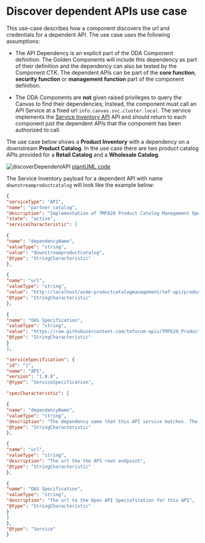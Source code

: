 # Discover dependent APIs use case

This use-case describes how a component discovers the url and credentials for a dependent API. The use case uses the following assumptions:

* The API Dependency is an explicit part of the ODA Component definition. The Golden Components will include this dependency as part of their definition and the dependency can also be tested by the Component CTK. The dependent APIs can be part of the **core function**, **security function** or **management function** part of the component definition.

* The ODA Components are **not** given raised privileges to query the Canvas to find their dependencies; Instead, the component must call an API Service at a fixed url `info.canvas.svc.cluster.local`. The service implements the [Service Inventory API](https://www.tmforum.org/resources/standard/tmf638-service-inventory-api-user-guide-v5-0-0/) API and should return to each component just the dependent APIs that the component has been authorized to call.

The use case below shows a **Product Inventory** with a dependency on a downstream **Product Catalog**. In the use case there are two product catalog APIs provided for a **Retail Catalog** and a **Wholesale Catalog**. 

![discoverDependentAPI](http://www.plantuml.com/plantuml/proxy?cache=no&src=https://raw.githubusercontent.com/tmforum-oda/oda-canvas/master/usecase-library/pumlFiles/discover-dependent-API.puml)
[plantUML code](pumlFiles/discover-dependent-API.puml)


The Service Inventory payload for a dependent API with name `downstreamproductcatalog` will look like the example below:

``` JSON
{
"serviceType": "API",
"name": "partner catalog",
"description": "Implementation of TMF620 Product Catalog Management Open API",
"state": "active",
"serviceCharacteristic": [

{
"name": "dependencyName",
"valueType": "string",
"value": "downstreamproductcatalog",
"@type": "StringCharacteristic"
},

{
"name": "url",
"valueType": "string",
"value": "http://localhost/acme-productcatalogmanagement/tmf-api/productCatalogManagement/v4",
"@type": "StringCharacteristic"
},

{
"name": "OAS Specification",
"valueType": "string",
"value": "https://raw.githubusercontent.com/tmforum-apis/TMF620_ProductCatalog/master/TMF620-ProductCatalog-v4.0.0.swagger.json",
"@type": "StringCharacteristic"
}
],

"serviceSpecification": {
"id": "1",
"name": "API",
"version": "1.0.0",
"@type": "ServiceSpecification",

"specCharacteristic": [

{
"name": "dependencyName",
"valueType": "string",
"description": "The dependency name that this API service matches. The dependency name is set in the Component Specification",
"@type": "StringCharacteristic"
},

{
"name": "url",
"valueType": "string",
"description": "The url the the API root endpoint",
"@type": "StringCharacteristic"
},

{
"name": "OAS Specification",
"valueType": "string",
"description": "The url to the Open API Speciofication for this API",
"@type": "StringCharacteristic"
}
]
},
"@type": "Service"
}
```